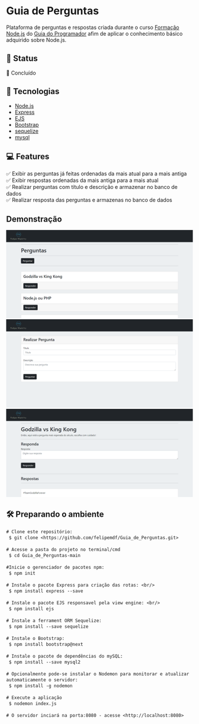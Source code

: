 # Guia de Perguntas

 Plataforma de perguntas e respostas criada durante o curso [Formação Node.js](https://www.udemy.com/course/formacao-nodejs/) do [Guia do Programador](https://www.udemy.com/user/guia-do-programador/) afim de aplicar o conhecimento básico adquirido sobre Node.js.

## :construction: Status <br/>
🚀 Concluído

## :toolbox: Tecnologias
* [Node.js](https://nodejs.org/pt-br/)
* [Express](https://expressjs.com/pt-br/)
* [EJS](https://ejs.co)
* [Bootstrap](https://getbootstrap.com)
* [sequelize](https://sequelize.org)
* [mysql](https://www.mysql.com)

## :computer: Features
:white_check_mark: Exibir as perguntas já feitas ordenadas da mais atual para a mais antiga <br/>
:white_check_mark: Exibir respostas ordenadas da mais antiga para a mais atual <br/>
:white_check_mark: Realizar perguntas com título e descrição e armazenar no banco de dados <br/>
:white_check_mark: Realizar resposta das perguntas e armazenas no banco de dados <br/>

## Demonstração
![alt-text-1](./assets/inicio.png "title-1") ![alt-text-2](./assets/perguntar.png "title-2") ![alt-text-3](./assets/resposta.png "title-3")

## :hammer_and_wrench: Preparando o ambiente
```   
# Clone este repositório:
 $ git clone <https://github.com/felipemdf/Guia_de_Perguntas.git>

# Acesse a pasta do projeto no terminal/cmd 
 $ cd Guia_de_Perguntas-main

#Inicie o gerenciador de pacotes npm: 
 $ npm init

# Instale o pacote Express para criação das rotas: <br/>
 $ npm install express --save

# Instale o pacote EJS responsavel pela view engine: <br/>
 $ npm install ejs 

# Instale a ferrament ORM Sequelize: 
 $ npm install --save sequelize
 
# Instale o Bootstrap:
 $ npm install bootstrap@next
 
# Instale o pacote de dependências do mySQL:
 $ npm install --save mysql2

# Opcionalmente pode-se instalar o Nodemon para monitorar e atualizar automaticamente o servidor:
 $ npm install -g nodemon
 
# Execute a aplicação
 $ nodemon index.js

# O servidor inciará na porta:8080 - acesse <http://localhost:8080> 
```
